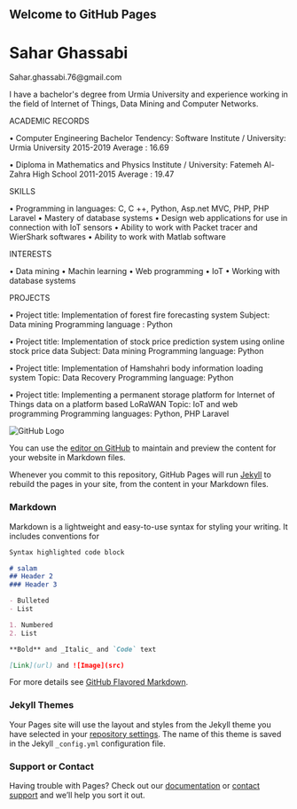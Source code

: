 ## Welcome to GitHub Pages

<h1>Sahar Ghassabi</h1>                 	  
Sahar.ghassabi.76@gmail.com 
 
I have a bachelor's degree from Urmia University and  experience working in the field of Internet of Things, Data Mining and Computer Networks.                                          
 
                                                                                                                  
ACADEMIC RECORDS 	 
 
•	Computer Engineering Bachelor 
Tendency: Software 
Institute / University: Urmia University 
2015-2019 
Average : 16.69 
 
 
•	Diploma in Mathematics and Physics 
Institute / University: Fatemeh Al-Zahra High School 
2011-2015 
Average : 19.47 
 
 
 
SKILLS 	 
 
•	Programming in languages: C, C ++, Python, Asp.net MVC, PHP, PHP Laravel 
•	Mastery of database systems 
•	Design web applications for use in connection with IoT sensors 
•	Ability to work with Packet tracer and WierShark softwares 
•	Ability to work with Matlab software 
 
 
INTERESTS 	 
 
•	Data mining 
•	Machin learning 
•	Web programming 
•	IoT 
•	Working with database systems 
 
 
 
PROJECTS 	 
 
•	Project title: Implementation of forest fire forecasting system 
 Subject: Data mining 
 Programming language : Python 
 
•	Project title: Implementation of stock price prediction system using online stock price data 
 Subject: Data mining 
 Programming language: Python 
 
•	Project title: Implementation of Hamshahri body information loading system  Topic: Data Recovery 
 Programming language: Python 
 
•	Project title: Implementing a permanent storage platform for Internet of Things data on a platform based LoRaWAN 
  Topic: IoT and web programming 
  Programming languages: Python, PHP Laravel 
 
 



![GitHub Logo](/images/logo.png)


























You can use the [editor on GitHub](https://github.com/saharyi/saharyi.github.io/edit/main/README.md) to maintain and preview the content for your website in Markdown files.

Whenever you commit to this repository, GitHub Pages will run [Jekyll](https://jekyllrb.com/) to rebuild the pages in your site, from the content in your Markdown files.

### Markdown

Markdown is a lightweight and easy-to-use syntax for styling your writing. It includes conventions for

```markdown
Syntax highlighted code block

# salam
## Header 2
### Header 3

- Bulleted
- List

1. Numbered
2. List

**Bold** and _Italic_ and `Code` text

[Link](url) and ![Image](src)
```

For more details see [GitHub Flavored Markdown](https://guides.github.com/features/mastering-markdown/).

### Jekyll Themes

Your Pages site will use the layout and styles from the Jekyll theme you have selected in your [repository settings](https://github.com/saharyi/saharyi.github.io/settings). The name of this theme is saved in the Jekyll `_config.yml` configuration file.

### Support or Contact

Having trouble with Pages? Check out our [documentation](https://docs.github.com/categories/github-pages-basics/) or [contact support](https://github.com/contact) and we’ll help you sort it out.
